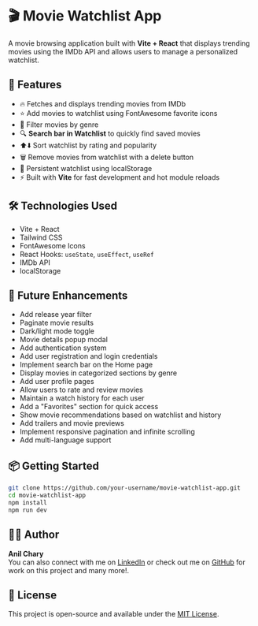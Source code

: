 
# 🎬 Movie Watchlist App

A movie browsing application built with **Vite + React** that displays trending movies using the IMDb API and allows users to manage a personalized watchlist.

## 🚀 Features

- 🔥 Fetches and displays trending movies from IMDb
- ⭐ Add movies to watchlist using FontAwesome favorite icons
- 📂 Filter movies by genre
- 🔍 **Search bar in Watchlist** to quickly find saved movies
- ⬆️⬇️ Sort watchlist by rating and popularity
- 🗑️ Remove movies from watchlist with a delete button
- 💾 Persistent watchlist using localStorage
- ⚡ Built with **Vite** for fast development and hot module reloads

## 🛠️ Technologies Used

- Vite + React
- Tailwind CSS
- FontAwesome Icons
- React Hooks: `useState`, `useEffect`, `useRef`
- IMDb API
- localStorage

## 📌 Future Enhancements

- Add release year filter
- Paginate movie results
- Dark/light mode toggle
- Movie details popup modal
- Add authentication system
- Add user registration and login credentials
- Implement search bar on the Home page
- Display movies in categorized sections by genre
- Add user profile pages
- Allow users to rate and review movies
- Maintain a watch history for each user
- Add a "Favorites" section for quick access
- Show movie recommendations based on watchlist and history
- Add trailers and movie previews
- Implement responsive pagination and infinite scrolling
- Add multi-language support

## 📦 Getting Started

```bash
git clone https://github.com/your-username/movie-watchlist-app.git
cd movie-watchlist-app
npm install
npm run dev
```

## 👨‍💻 Author

**Anil Chary**  
You can also connect with me on [LinkedIn](https://www.linkedin.com/in/anilchary/) or check out me on [GitHub](https://github.com/anilchary) for work on this project and many more!.

## 📄 License

This project is open-source and available under the [MIT License](LICENSE).
